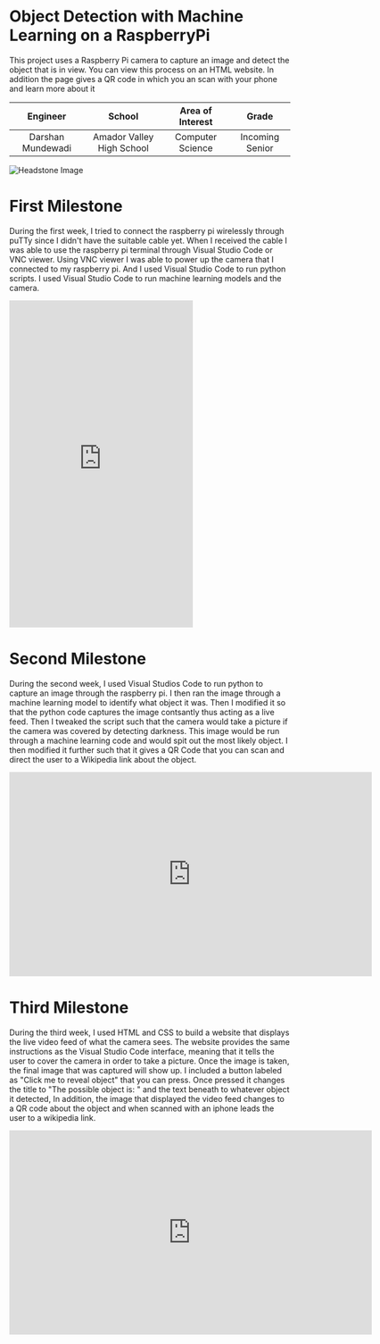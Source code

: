 # Object Detection with Machine Learning on a RaspberryPi
This project uses a Raspberry Pi camera to capture an image and detect the object that is in view. You can view this process on an HTML website. In addition the page gives a QR code in which you an scan with your phone and learn more about it

| **Engineer** | **School** | **Area of Interest** | **Grade** |
|:--:|:--:|:--:|:--:|
| Darshan Mundewadi | Amador Valley High School | Computer Science | Incoming Senior

![Headstone Image](https://bluestampengineering.com/wp-content/uploads/2016/05/improve.jpg)
  
# First Milestone
  
During the first week, I tried to connect the raspberry pi wirelessly through puTTy since I didn't have the suitable cable yet. When I received the cable I was able to use the raspberry pi terminal through Visual Studio Code or VNC viewer. Using VNC viewer I was able to power up the camera that I connected to my raspberry pi. And I used Visual Studio Code to run python scripts. I used Visual Studio Code to run machine learning models and the camera.

<iframe width="329" height="586" src="https://www.youtube.com/embed/QS0pTYLp520" title="Darshan M Milestone 1" frameborder="0" allow="accelerometer; autoplay; clipboard-write; encrypted-media; gyroscope; picture-in-picture" allowfullscreen></iframe>


# Second Milestone
  
During the second week, I used Visual Studios Code to run python to capture an image through the raspberry pi. I then ran the image through a machine learning model to identify what object it was. Then I modified it so that the python code captures the image contsantly thus acting as a live feed. Then I tweaked the script such that the camera would take a picture if the camera was covered by detecting darkness. This image would be run through a machine learning code and would spit out the most likely object. I then modified it further such that it gives a QR Code that you can scan and direct the user to a Wikipedia link about the object.

<iframe width="650" height="366" src="https://www.youtube.com/embed/fwn3j1O4J7I" title="Darshan M Milestone 2" frameborder="0" allow="accelerometer; autoplay; clipboard-write; encrypted-media; gyroscope; picture-in-picture" allowfullscreen></iframe>

# Third Milestone
During the third week, I used HTML and CSS to build a website that displays the live video feed of what the camera sees. The website provides the same instructions as the Visual Studio Code interface, meaning that it tells the user to cover the camera in order to take a picture. Once the image is taken, the final image that was captured will show up. I included a button labeled as "Click me to reveal object" that you can press. Once pressed it changes the title to "The possible object is: " and the text beneath to whatever object it detected, In addition, the image that displayed the video feed changes to a QR code about the object and when scanned with an iphone leads the user to a wikipedia link.

<iframe width="650" height="366" src="https://www.youtube.com/embed/Bn_5lhumlmE" title="Darshan M Milestone 3" frameborder="0" allow="accelerometer; autoplay; clipboard-write; encrypted-media; gyroscope; picture-in-picture" allowfullscreen></iframe>
